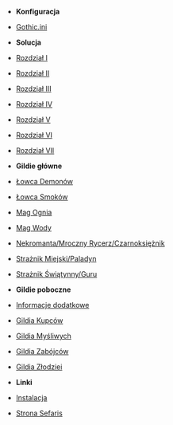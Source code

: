 - **Konfiguracja**
- [Gothic.ini](ini.md?id=Ini)

- **Solucja**
- [Rozdział I](sekcje/Rozdzial_I.md?id=droga-do-miasta)
- [Rozdział II](sekcje/Rozdzial_II.md?id=khorinis-cz-1)
- [Rozdział III](sekcje/Rozdzial_III.md?id=khorinis-cz-1)
- [Rozdział IV](sekcje/Rozdzial_IV.md?id=khorinis)
- [Rozdział V](sekcje/Rozdzial_V.md?id=khorinis)
- [Rozdział VI](sekcje/Rozdzial_VI.md?id=zapomniana-wyspa)
- [Rozdział VII](sekcje/Rozdzial_VII.md?id=wojna-z-orkami)

- **Gildie główne**
- [Łowca Demonów](sekcje/gildie_glowne/lowca_demonow.md)
- [Łowca Smoków](sekcje/gildie_glowne/lowca_smokow.md)
- [Mag Ognia](sekcje/gildie_glowne/mag_ognia.md)
- [Mag Wody](sekcje/gildie_glowne/mag_wody.md)
- [Nekromanta/Mroczny Rycerz/Czarnoksiężnik](sekcje/gildie_glowne/nekromanta_mrocznyrycerz_czarnoksieznik.md)
- [Strażnik Miejski/Paladyn](sekcje/gildie_glowne/paladyn.md)
- [Strażnik Świątynny/Guru](sekcje/gildie_glowne/straznikswiatynny_guru.md)

- **Gildie poboczne**
- [Informacje dodatkowe](sekcje/gildie_poboczne/info.md)
- [Gildia Kupców](sekcje/gildie_poboczne/gildia_kupcow.md)
- [Gildia Myśliwych](sekcje/gildie_poboczne/gildia_mysliwych.md)
- [Gildia Zabójców](sekcje/gildie_poboczne/gildia_zabojcow.md)
- [Gildia Złodziei](sekcje/gildie_poboczne/gildia_zlodziei.md)

- **Linki**

- [Instalacja](https://sefaris.eu/new-balance/installation)
- [Strona Sefaris](https://sefaris.eu)
